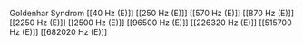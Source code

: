 Goldenhar Syndrom
[[40 Hz (E)]]
[[250 Hz (E)]]
[[570 Hz (E)]]
[[870 Hz (E)]]
[[2250 Hz (E)]]
[[2500 Hz (E)]]
[[96500 Hz (E)]]
[[226320 Hz (E)]]
[[515700 Hz (E)]]
[[682020 Hz (E)]]